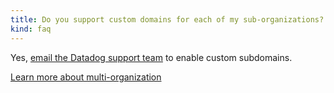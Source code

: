 ```yaml
---
title: Do you support custom domains for each of my sub-organizations?
kind: faq
---
```


Yes, [email the Datadog support team][1] to enable custom subdomains.

[Learn more about multi-organization][2]

[1]: /help
[2]: /account_management/multi_organization
